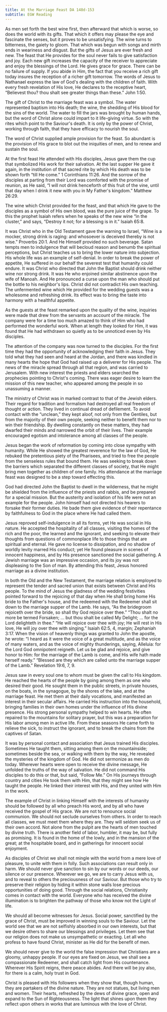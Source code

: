 ```yaml
---
title: At the Marriage Feast DA 148d-153
subtitle: EGW Reading
---
```


As men set forth the best wine first, then afterward that which is worse, so does the world with its gifts. That which it offers may please the eye and fascinate the senses, but it proves to be unsatisfying. The wine turns to bitterness, the gaiety to gloom. That which was begun with songs and mirth ends in weariness and disgust. But the gifts of Jesus are ever fresh and new. The feast that He provides for the soul never fails to give satisfaction and joy. Each new gift increases the capacity of the receiver to appreciate and enjoy the blessings of the Lord. He gives grace for grace. There can be no failure of supply. If you abide in Him, the fact that you receive a rich gift today insures the reception of a richer gift tomorrow. The words of Jesus to Nathanael express the law of God's dealing with the children of faith. With every fresh revelation of His love, He declares to the receptive heart, “Believest thou? thou shalt see greater things than these.” John 1:50.

The gift of Christ to the marriage feast was a symbol. The water represented baptism into His death; the wine, the shedding of His blood for the sins of the world. The water to fill the jars was brought by human hands, but the word of Christ alone could impart to it life-giving virtue. So with the rites which point to the Saviour's death. It is only by the power of Christ, working through faith, that they have efficacy to nourish the soul.

The word of Christ supplied ample provision for the feast. So abundant is the provision of His grace to blot out the iniquities of men, and to renew and sustain the soul.

At the first feast He attended with His disciples, Jesus gave them the cup that symbolized His work for their salvation. At the last supper He gave it again, in the institution of that sacred rite by which His death was to be shown forth “till He come.” 1 Corinthians 11:26. And the sorrow of the disciples at parting from their Lord was comforted with the promise of reunion, as He said, “I will not drink henceforth of this fruit of the vine, until that day when I drink it new with you in My Father's kingdom.” Matthew 26:29.

The wine which Christ provided for the feast, and that which He gave to the disciples as a symbol of His own blood, was the pure juice of the grape. To this the prophet Isaiah refers when he speaks of the new wine “in the cluster,” and says, “Destroy it not; for a blessing is in it.” Isaiah 65:8.

It was Christ who in the Old Testament gave the warning to Israel, “Wine is a mocker, strong drink is raging: and whosoever is deceived thereby is not wise.” Proverbs 20:1. And He Himself provided no such beverage. Satan tempts men to indulgence that will becloud reason and benumb the spiritual perceptions, but Christ teaches us to bring the lower nature into subjection. His whole life was an example of self-denial. In order to break the power of appetite, He suffered in our behalf the severest test that humanity could endure. It was Christ who directed that John the Baptist should drink neither wine nor strong drink. It was He who enjoined similar abstinence upon the wife of Manoah. And He pronounced a curse upon the man who should put the bottle to his neighbor's lips. Christ did not contradict His own teaching. The unfermented wine which He provided for the wedding guests was a wholesome and refreshing drink. Its effect was to bring the taste into harmony with a healthful appetite.

As the guests at the feast remarked upon the quality of the wine, inquiries were made that drew from the servants an account of the miracle. The company were for a time too much amazed to think of Him who had performed the wonderful work. When at length they looked for Him, it was found that He had withdrawn so quietly as to be unnoticed even by His disciples.

The attention of the company was now turned to the disciples. For the first time they had the opportunity of acknowledging their faith in Jesus. They told what they had seen and heard at the Jordan, and there was kindled in many hearts the hope that God had raised up a deliverer for His people. The news of the miracle spread through all that region, and was carried to Jerusalem. With new interest the priests and elders searched the prophecies pointing to Christ's coming. There was eager desire to learn the mission of this new teacher, who appeared among the people in so unassuming a manner.

The ministry of Christ was in marked contrast to that of the Jewish elders. Their regard for tradition and formalism had destroyed all real freedom of thought or action. They lived in continual dread of defilement. To avoid contact with the “unclean,” they kept aloof, not only from the Gentiles, but from the majority of their own people, seeking neither to benefit them nor to win their friendship. By dwelling constantly on these matters, they had dwarfed their minds and narrowed the orbit of their lives. Their example encouraged egotism and intolerance among all classes of the people.

Jesus began the work of reformation by coming into close sympathy with humanity. While He showed the greatest reverence for the law of God, He rebuked the pretentious piety of the Pharisees, and tried to free the people from the senseless rules that bound them. He was seeking to break down the barriers which separated the different classes of society, that He might bring men together as children of one family. His attendance at the marriage feast was designed to be a step toward effecting this.

God had directed John the Baptist to dwell in the wilderness, that he might be shielded from the influence of the priests and rabbis, and be prepared for a special mission. But the austerity and isolation of his life were not an example for the people. John himself had not directed his hearers to forsake their former duties. He bade them give evidence of their repentance by faithfulness to God in the place where He had called them.

Jesus reproved self-indulgence in all its forms, yet He was social in His nature. He accepted the hospitality of all classes, visiting the homes of the rich and the poor, the learned and the ignorant, and seeking to elevate their thoughts from questions of commonplace life to those things that are spiritual and eternal. He gave no license to dissipation, and no shadow of worldly levity marred His conduct; yet He found pleasure in scenes of innocent happiness, and by His presence sanctioned the social gathering. A Jewish marriage was an impressive occasion, and its joy was not displeasing to the Son of man. By attending this feast, Jesus honored marriage as a divine institution.

In both the Old and the New Testament, the marriage relation is employed to represent the tender and sacred union that exists between Christ and His people. To the mind of Jesus the gladness of the wedding festivities pointed forward to the rejoicing of that day when He shall bring home His bride to the Father's house, and the redeemed with the Redeemer shall sit down to the marriage supper of the Lamb. He says, “As the bridegroom rejoiceth over the bride, so shall thy God rejoice over thee.” “Thou shalt no more be termed Forsaken; ... but thou shalt be called My Delight; ... for the Lord delighteth in thee.” “He will rejoice over thee with joy; He will rest in His love, He will joy over thee with singing.” Isaiah 62:5, 4, margin; Zephaniah 3:17. When the vision of heavenly things was granted to John the apostle, he wrote: “I heard as it were the voice of a great multitude, and as the voice of many waters, and as the voice of mighty thunderings, saying, Alleluia: for the Lord God omnipotent reigneth. Let us be glad and rejoice, and give honor to Him: for the marriage of the Lamb is come, and His wife hath made herself ready.” “Blessed are they which are called unto the marriage supper of the Lamb.” Revelation 19:6, 7, 9.

Jesus saw in every soul one to whom must be given the call to His kingdom. He reached the hearts of the people by going among them as one who desired their good. He sought them in the public streets, in private houses, on the boats, in the synagogue, by the shores of the lake, and at the marriage feast. He met them at their daily vocations, and manifested an interest in their secular affairs. He carried His instruction into the household, bringing families in their own homes under the influence of His divine presence. His strong personal sympathy helped to win hearts. He often repaired to the mountains for solitary prayer, but this was a preparation for His labor among men in active life. From these seasons He came forth to relieve the sick, to instruct the ignorant, and to break the chains from the captives of Satan.

It was by personal contact and association that Jesus trained His disciples. Sometimes He taught them, sitting among them on the mountainside; sometimes beside the sea, or walking with them by the way, He revealed the mysteries of the kingdom of God. He did not sermonize as men do today. Wherever hearts were open to receive the divine message, He unfolded the truths of the way of salvation. He did not command His disciples to do this or that, but said, “Follow Me.” On His journeys through country and cities He took them with Him, that they might see how He taught the people. He linked their interest with His, and they united with Him in the work.

The example of Christ in linking Himself with the interests of humanity should be followed by all who preach His word, and by all who have received the gospel of His grace. We are not to renounce social communion. We should not seclude ourselves from others. In order to reach all classes, we must meet them where they are. They will seldom seek us of their own accord. Not alone from the pulpit are the hearts of men touched by divine truth. There is another field of labor, humbler, it may be, but fully as promising. It is found in the home of the lowly, and in the mansion of the great; at the hospitable board, and in gatherings for innocent social enjoyment.

As disciples of Christ we shall not mingle with the world from a mere love of pleasure, to unite with them in folly. Such associations can result only in harm. We should never give sanction to sin by our words or our deeds, our silence or our presence. Wherever we go, we are to carry Jesus with us, and to reveal to others the preciousness of our Saviour. But those who try to preserve their religion by hiding it within stone walls lose precious opportunities of doing good. Through the social relations, Christianity comes in contact with the world. Everyone who has received the divine illumination is to brighten the pathway of those who know not the Light of life.

We should all become witnesses for Jesus. Social power, sanctified by the grace of Christ, must be improved in winning souls to the Saviour. Let the world see that we are not selfishly absorbed in our own interests, but that we desire others to share our blessings and privileges. Let them see that our religion does not make us unsympathetic or exacting. Let all who profess to have found Christ, minister as He did for the benefit of men.

We should never give to the world the false impression that Christians are a gloomy, unhappy people. If our eyes are fixed on Jesus, we shall see a compassionate Redeemer, and shall catch light from His countenance. Wherever His Spirit reigns, there peace abides. And there will be joy also, for there is a calm, holy trust in God.

Christ is pleased with His followers when they show that, though human, they are partakers of the divine nature. They are not statues, but living men and women. Their hearts, refreshed by the dews of divine grace, open and expand to the Sun of Righteousness. The light that shines upon them they reflect upon others in works that are luminous with the love of Christ.